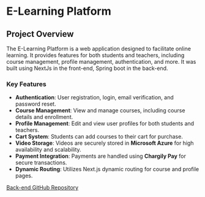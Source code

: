 # E-Learning Platform

## Project Overview

The E-Learning Platform is a web application designed to facilitate online learning. It provides features for both students and teachers, including course management, profile management, authentication, and more. It was built using NextJs in the front-end, Spring boot in the back-end.

### Key Features

- **Authentication**: User registration, login, email verification, and password reset.  
- **Course Management**: View and manage courses, including course details and enrollment.  
- **Profile Management**: Edit and view user profiles for both students and teachers.  
- **Cart System**: Students can add courses to their cart for purchase.
- **Video Storage**: Videos are securely stored in **Microsoft Azure** for high availability and scalability.  
- **Payment Integration**: Payments are handled using **Chargily Pay** for secure transactions.  
- **Dynamic Routing**: Utilizes Next.js dynamic routing for course and profile pages.   

[Back-end GitHub Repository](https://github.com/mohanddo/School-Managment-System)
